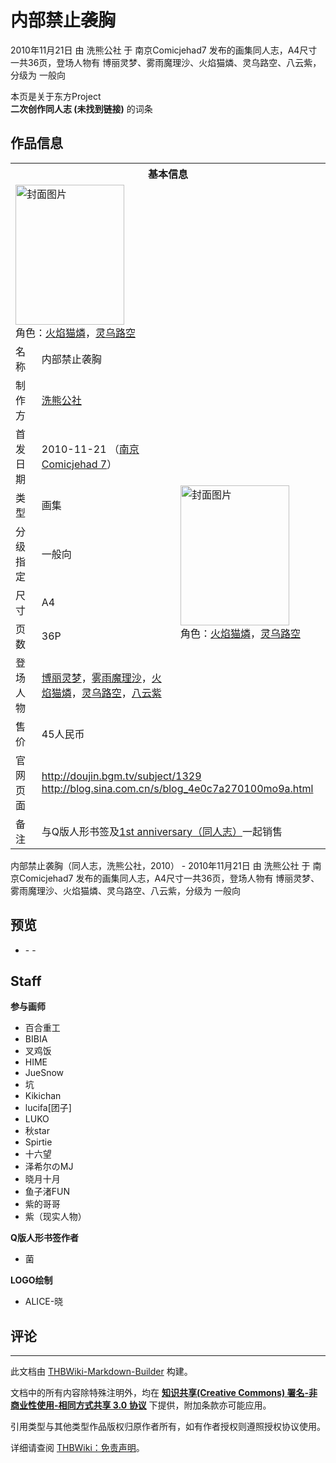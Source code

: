 # 内部禁止袭胸

<!-- source html: G:\repos\THBWiki-Markdown-Builder\THBWikiMarkdown\Temp\main\3\3a\ns0%3A%E5%86%85%E9%83%A8%E7%A6%81%E6%AD%A2%E8%A2%AD%E8%83%B8.html -->

2010年11月21日 由 洗熊公社 于 南京Comicjehad7 发布的画集同人志，A4尺寸一共36页，登场人物有 博丽灵梦、雾雨魔理沙、火焰猫燐、灵乌路空、八云紫，分级为 一般向

本页是关于东方Project  
 **二次创作同人志 (未找到链接)** 的词条
## 作品信息

<table><tbody><tr><th colspan="3">基本信息</th></tr><tr><td class="cover-artwork-mobile" colspan="2"><a href="./文件-内部禁止袭胸封面.jpg.md" class="image" title="封面图片"><img alt="封面图片" src="https://upload.thwiki.cc/thumb/f/f4/%E5%86%85%E9%83%A8%E7%A6%81%E6%AD%A2%E8%A2%AD%E8%83%B8%E5%B0%81%E9%9D%A2.jpg/174px-%E5%86%85%E9%83%A8%E7%A6%81%E6%AD%A2%E8%A2%AD%E8%83%B8%E5%B0%81%E9%9D%A2.jpg" decoding="async" loading="lazy" width="174" height="224" srcset="https://upload.thwiki.cc/thumb/f/f4/%E5%86%85%E9%83%A8%E7%A6%81%E6%AD%A2%E8%A2%AD%E8%83%B8%E5%B0%81%E9%9D%A2.jpg/260px-%E5%86%85%E9%83%A8%E7%A6%81%E6%AD%A2%E8%A2%AD%E8%83%B8%E5%B0%81%E9%9D%A2.jpg 1.5x, https://upload.thwiki.cc/thumb/f/f4/%E5%86%85%E9%83%A8%E7%A6%81%E6%AD%A2%E8%A2%AD%E8%83%B8%E5%B0%81%E9%9D%A2.jpg/347px-%E5%86%85%E9%83%A8%E7%A6%81%E6%AD%A2%E8%A2%AD%E8%83%B8%E5%B0%81%E9%9D%A2.jpg 2x" data-file-width="449" data-file-height="579"></a><div class="cover-char">角色：<a href="./火焰猫燐.md" title="火焰猫燐">火焰猫燐</a>，<a href="./灵乌路空.md" title="灵乌路空">灵乌路空</a></div></td>
</tr><tr><td class="label">名称</td><td colspan="2"> 内部禁止袭胸 </td></tr><tr><td class="label">制作方</td><td><a href="./洗熊公社.md" title="洗熊公社">洗熊公社</a></td><td class="cover-artwork" rowspan="8" style="min-width:224px;"><a href="./文件-内部禁止袭胸封面.jpg.md" class="image" title="封面图片"><img alt="封面图片" src="https://upload.thwiki.cc/thumb/f/f4/%E5%86%85%E9%83%A8%E7%A6%81%E6%AD%A2%E8%A2%AD%E8%83%B8%E5%B0%81%E9%9D%A2.jpg/174px-%E5%86%85%E9%83%A8%E7%A6%81%E6%AD%A2%E8%A2%AD%E8%83%B8%E5%B0%81%E9%9D%A2.jpg" decoding="async" loading="lazy" width="174" height="224" srcset="https://upload.thwiki.cc/thumb/f/f4/%E5%86%85%E9%83%A8%E7%A6%81%E6%AD%A2%E8%A2%AD%E8%83%B8%E5%B0%81%E9%9D%A2.jpg/260px-%E5%86%85%E9%83%A8%E7%A6%81%E6%AD%A2%E8%A2%AD%E8%83%B8%E5%B0%81%E9%9D%A2.jpg 1.5x, https://upload.thwiki.cc/thumb/f/f4/%E5%86%85%E9%83%A8%E7%A6%81%E6%AD%A2%E8%A2%AD%E8%83%B8%E5%B0%81%E9%9D%A2.jpg/347px-%E5%86%85%E9%83%A8%E7%A6%81%E6%AD%A2%E8%A2%AD%E8%83%B8%E5%B0%81%E9%9D%A2.jpg 2x" data-file-width="449" data-file-height="579"></a><div class="cover-char">角色：<a href="./火焰猫燐.md" title="火焰猫燐">火焰猫燐</a>，<a href="./灵乌路空.md" title="灵乌路空">灵乌路空</a></div></td>
</tr><tr><td class="label">首发日期</td><td>2010-11-21&#160;（<a href="/展会作品列表?e=%E5%8D%97%E4%BA%ACComicjehad%237">南京Comicjehad 7</a>）</td></tr><tr><td class="label">类型</td><td>画集</td></tr><tr><td class="label">分级指定</td><td>一般向</td></tr><tr><td class="label">尺寸</td><td>A4</td></tr><tr><td class="label">页数</td><td>36P</td></tr><tr><td class="label">登场人物</td><td><a href="./博丽灵梦.md" title="博丽灵梦">博丽灵梦</a>，<a href="./雾雨魔理沙.md" title="雾雨魔理沙">雾雨魔理沙</a>，<a href="./火焰猫燐.md" title="火焰猫燐">火焰猫燐</a>，<a href="./灵乌路空.md" title="灵乌路空">灵乌路空</a>，<a href="./八云紫.md" title="八云紫">八云紫</a></td></tr><tr><td class="label">售价</td><td>45人民币</td></tr>
<tr><td class="label">官网页面</td><td colspan="2"><a rel="nofollow" class="external free" href="http://doujin.bgm.tv/subject/1329">http://doujin.bgm.tv/subject/1329</a><br><a rel="nofollow" class="external free" href="http://blog.sina.com.cn/s/blog_4e0c7a270100mo9a.html">http://blog.sina.com.cn/s/blog_4e0c7a270100mo9a.html</a></td></tr><tr><td class="label">备注</td><td colspan="2">与Q版人形书签及<a href="./1st_anniversary（同人志）.md" title="1st anniversary（同人志）">1st anniversary（同人志）</a>一起销售</td></tr></tbody></table>

内部禁止袭胸（同人志，洗熊公社，2010） - 2010年11月21日 由 洗熊公社 于 南京Comicjehad7 发布的画集同人志，A4尺寸一共36页，登场人物有 博丽灵梦、雾雨魔理沙、火焰猫燐、灵乌路空、八云紫，分级为 一般向
## 预览
- [](./文件-内部禁止袭胸预览图1.jpg.md)- [](./文件-内部禁止袭胸预览图2.jpg.md)- [](./文件-内部禁止袭胸预览图3.jpg.md)

## Staff
  
 **参与画师** 
  

- 百合重工
- BIBIA
- 叉鸡饭
- HIME
- JueSnow
- 坑
- Kikichan
- lucifa[团子]
- LUKO
- 秋star
- Spirtie
- 十六望
- 泽希尔のMJ
- 晓月十月
- 鱼子渚FUN
- 紫的哥哥
- 紫（现实人物）

  
 **Q版人形书签作者** 
  

- 菌

  
 **LOGO绘制** 
  

- ALICE-晓

## 评论




---

此文档由 [THBWiki-Markdown-Builder](https://github.com/Delsin-Yu/THBWiki-Markdown-Builder) 构建。

文档中的所有内容除特殊注明外，均在 [**知识共享(Creative Commons) 署名-非商业性使用-相同方式共享 3.0 协议**](https://creativecommons.org/licenses/by-sa/3.0/deed.zh-hans) 下提供，附加条款亦可能应用。

引用类型与其他类型作品版权归原作者所有，如有作者授权则遵照授权协议使用。

详细请查阅 [THBWiki：免责声明](https://thbwiki.cc/THBWiki:%E5%85%8D%E8%B4%A3%E5%A3%B0%E6%98%8E)。


